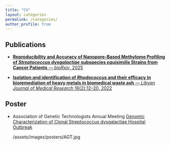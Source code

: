 ```yaml
---
title: "CV"
layout: categories
permalink: /categories/
author_profile: true
---
```



## Publications

- [**Reproducibility and Accuracy of Nanopore-Based Methylome Profiling of *Streptococcus dysgalactiae* subspecies *equisimilis* Strains from Cancer Patients** — *bioRxiv*, 2025](https://scholar.google.com/citations?view_op=view_citation&hl=en&user=v22PEuAAAAAJ&citation_for_view=v22PEuAAAAAJ:u-x6o8ySG0sC)

- [**Isolation and identification of *Rhodococcus* and their efficacy in bioremediation of heavy metals in biomedical waste ash** — *Libyan Journal of Medical Research* 16(2):12–20, 2022](https://scholar.google.com/citations?view_op=view_citation&hl=en&user=v22PEuAAAAAJ&citation_for_view=v22PEuAAAAAJ:u5HHmVD_uO8C)

## Poster

- Association of Genetic Technologists Annual Meeting
  [Genomic Characterization of Clonal Streptococcus dysgalactiae Hospital Outbreak ](https://figshare.com/articles/poster/Genomic_Characterization_of_Clonal_Streptococcus_dysgalactiae_Hospital_Outbreak/29829263)

  /assets/images/posters/AGT.jpg
